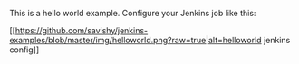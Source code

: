 This is a hello world example. Configure your Jenkins job like this:

[[https://github.com/savishy/jenkins-examples/blob/master/img/helloworld.png?raw=true|alt=helloworld jenkins config]]
